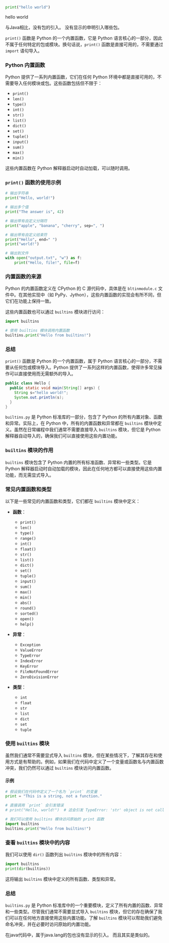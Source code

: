

```python
print("hello world")
```
hello world

与Java相比，没有包的引入。
没有显示的申明引入哪些包。

`print()` 函数是 Python 的一个内置函数，它是 Python 语言核心的一部分，因此不属于任何特定的包或模块。换句话说，`print()` 函数是直接可用的，不需要通过 `import` 语句导入。

### Python 内置函数

Python 提供了一系列内置函数，它们在任何 Python 环境中都是直接可用的，不需要导入任何模块或包。这些函数包括但不限于：

- `print()`
- `len()`
- `type()`
- `int()`
- `str()`
- `list()`
- `dict()`
- `set()`
- `tuple()`
- `input()`
- `sum()`
- `max()`
- `min()`

这些内置函数在 Python 解释器启动时自动加载，可以随时调用。

### `print()` 函数的使用示例

```python
# 输出字符串
print("Hello, world!")

# 输出多个值
print("The answer is", 42)

# 输出带有自定义分隔符
print("apple", "banana", "cherry", sep=", ")

# 输出带有自定义结束符
print("Hello", end=" ")
print("world!")

# 输出到文件
with open("output.txt", "w") as f:
    print("Hello, file!", file=f)
```

### 内置函数的来源

Python 的内置函数定义在 CPython 的 C 源代码中，具体是在 `bltinmodule.c` 文件中。在其他实现中（如 PyPy、Jython），这些内置函数的实现会有所不同，但它们在功能上保持一致。

这些内置函数也可以通过 `builtins` 模块进行访问：

```python
import builtins

# 使用 builtins 模块调用内置函数
builtins.print("Hello from builtins!")
```

### 总结

`print()` 函数是 Python 的一个内置函数，属于 Python 语言核心的一部分，不需要从任何包或模块导入。Python 提供了一系列这样的内置函数，使得许多常见操作可以直接使用而无需额外的导入。


```java
public class Hello {
  public static void main(String[] args) {
    String s="hello world!";
    System.out.println(s);
  }
}

```
`builtins.py` 是 Python 标准库的一部分，包含了 Python 的所有内置对象、函数和异常。实际上，在 Python 中，所有的内置函数和异常都在 `builtins` 模块中定义。虽然在日常编程中我们通常不需要直接导入 `builtins` 模块，但它是 Python 解释器自动导入的，确保我们可以直接使用这些内置功能。

### `builtins` 模块的作用

`builtins` 模块包含了 Python 内置的所有标准函数、异常和一些类型。它是 Python 解释器启动时自动加载的模块，因此在任何地方都可以直接使用这些内置功能，而无需显式导入。

### 常见内置函数和类型

以下是一些常见的内置函数和类型，它们都在 `builtins` 模块中定义：

- **函数**：
  - `print()`
  - `len()`
  - `type()`
  - `range()`
  - `int()`
  - `float()`
  - `str()`
  - `list()`
  - `dict()`
  - `set()`
  - `tuple()`
  - `input()`
  - `sum()`
  - `max()`
  - `min()`
  - `abs()`
  - `round()`
  - `sorted()`
  - `open()`
  - `help()`

- **异常**：
  - `Exception`
  - `ValueError`
  - `TypeError`
  - `IndexError`
  - `KeyError`
  - `FileNotFoundError`
  - `ZeroDivisionError`

- **类型**：
  - `int`
  - `float`
  - `str`
  - `list`
  - `dict`
  - `set`
  - `tuple`

### 使用 `builtins` 模块

虽然我们通常不需要显式导入 `builtins` 模块，但在某些情况下，了解其存在和使用方式是有帮助的。例如，如果我们在代码中定义了一个变量或函数名与内置函数冲突，我们仍然可以通过 `builtins` 模块访问内置函数。

#### 示例

```python
# 假设我们在代码中定义了一个名为 `print` 的变量
print = "This is a string, not a function."

# 直接调用 `print` 会引发错误
# print("Hello, world!")  # 这会引发 TypeError: 'str' object is not callable

# 我们可以使用 builtins 模块访问原始的 print 函数
import builtins
builtins.print("Hello from builtins!")
```

### 查看 `builtins` 模块中的内容

我们可以使用 `dir()` 函数列出 `builtins` 模块中的所有内容：

```python
import builtins
print(dir(builtins))
```

这将输出 `builtins` 模块中定义的所有函数、类型和异常。

### 总结

`builtins.py` 是 Python 标准库中的一个重要模块，定义了所有内置的函数、异常和一些类型。尽管我们通常不需要显式导入 `builtins` 模块，但它的存在确保了我们可以在任何地方直接使用这些内置功能。了解 `builtins` 模块可以帮助我们避免命名冲突，并在必要时访问原始的内置功能。


在java代码中，属于java.lang的包也没有显示的引入。 而且其实是类似的。

